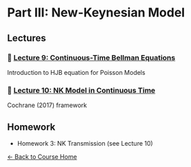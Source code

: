 # Part III: New-Keynesian Model

## Lectures

### 📁 [Lecture 9: Continuous-Time Bellman Equations](Lecture9-BellmanEquations/)
Introduction to HJB equation for Poisson Models

### 📁 [Lecture 10: NK Model in Continuous Time](Lecture10-NKContinuousTime/)
Cochrane (2017) framework

## Homework
- Homework 3: NK Transmission (see Lecture 10)

[← Back to Course Home](../)
